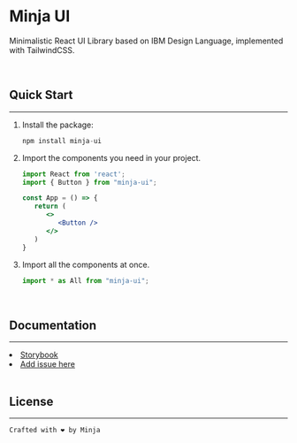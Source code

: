 # Minja UI

Minimalistic React UI Library based on IBM Design Language, implemented with TailwindCSS. 

<br />

## Quick Start

<hr>

1. Install the package:

   ```jsx
   npm install minja-ui
   ```

2. Import the components you need in your project.

   ```jsx
   import React from 'react';
   import { Button } from "minja-ui";

   const App = () => {
      return (
         <>
            <Button />
         </>
      )
   }
   ```

3. Import all the components at once.

   ```jsx
   import * as All from "minja-ui";
   ```

<br />

## Documentation

<hr>

<li>
	<a href="https://minja-ui.netlify.app/" target="_blank">
		Storybook
	</a>
</li>
<li>
	<a href="https://github.com/minime89-maker/ui-library/issues" target='_blank'>
		Add issue here
	</a>
</li>

<br />

## License

<hr>

    Crafted with ❤️ by Minja
